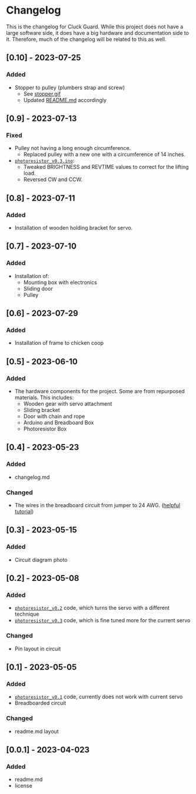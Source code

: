 # Changelog

This is the changelog for Cluck Guard. While this project does not have a large software side, it does have a big hardware and documentation side to it. Therefore, much of the changelog will be related to this as well.

## [0.10] - 2023-07-25

### Added

- Stopper to pulley (plumbers strap and screw)
    - See [stopper.gif](images/stopper.gif)
    - Updated [README.md](README.md) accordingly

## [0.9] - 2023-07-13

### Fixed

- Pulley not having a long enough circumference.
    - Replaced pulley with a new one with a circumference of 14 inches.
- [`photoresistor_v0.3.ino`](code\photoresistor_v0.1\photoresistor_v0.3.ino):
    - Tweaked BRIGHTNESS and REVTIME values to correct for the lifting load.
    - Reversed CW and CCW.

## [0.8] - 2023-07-11

### Added

- Installation of wooden holding bracket for servo.

## [0.7] - 2023-07-10

### Added

- Installation of:
    - Mounting box with electronics
    - Sliding door
    - Pulley

## [0.6] - 2023-07-29

### Added

- Installation of frame to chicken coop

## [0.5] - 2023-06-10

### Added

- The hardware components for the project. Some are from repurposed materials. This includes:
    - Wooden gear with servo attachment
    - Sliding bracket
    - Door with chain and rope
    - Arduino and Breadboard Box
    - Photoresistor Box


## [0.4] - 2023-05-23

### Added

- changelog.md

### Changed

- The wires in the breadboard circuit from jumper to 24 AWG. ([helpful tutorial](https://youtu.be/ver-Av8vr1Q))

## [0.3] - 2023-05-15

### Added

- Circuit diagram photo

## [0.2] - 2023-05-08

### Added

- [`photoresistor_v0.2`](code/photoresistor_v0.2) code, which turns the servo with a different technique
- [`photoresistor_v0.3`](code/photoresistor_v0.3) code, which is fine tuned more for the current servo

### Changed

- Pin layout in circuit

## [0.1] - 2023-05-05

### Added

- [`photoresistor_v0.1`](code/photoresistor_v0.1) code, currently does not work with current servo
- Breadboarded circuit

### Changed

- readme.md layout

## [0.0.1] - 2023-04-023

### Added

- readme.md
- license
